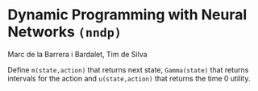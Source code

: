 # Dynamic Programming with Neural Networks `(nndp)`

Marc de la Barrera i Bardalet, Tim de Silva

Define `m(state,action)` that returns next state, `Gamma(state)` that returns intervals for the action and `u(state,action)` that returns the time 0 utility.